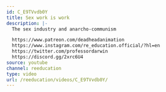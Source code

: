 ```yaml
---
id: C_E9TVvdb0Y
title: Sex work is work
description: |-
  The sex industry and anarcho-communism

  https://www.patreon.com/deadheadanimation
  https://www.instagram.com/re_education.official/?hl=en
  https://twitter.com/professordarwin
  https://discord.gg/2xrc6U4
source: youtube
channel: reeducation
type: video
url: /reeducation/videos/C_E9TVvdb0Y/
---
```

